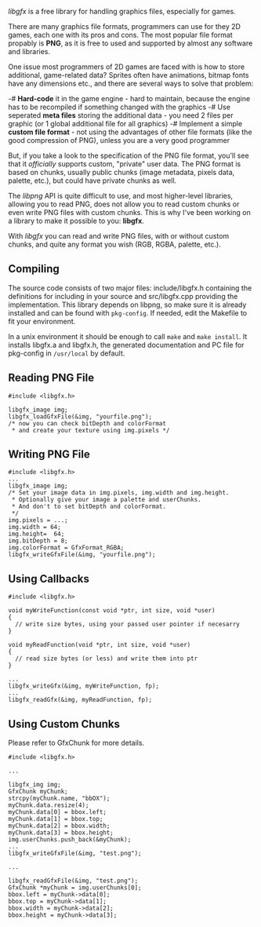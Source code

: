 *libgfx* is a free library for handling graphics files, especially for games.

There are many graphics file formats, programmers can use for they 2D games,
each one with its pros and cons. The most popular file format propably is
**PNG**, as it is free to used and supported by almost any software and libraries.

One issue most programmers of 2D games are faced with is how to store
additional, game-related data? Sprites often have animations, bitmap fonts
have any dimensions etc., and there are several ways to solve that problem:

 -# **Hard-code** it in the game engine - hard to maintain, because the engine
    has to be recompiled if something changed with the graphics
 -# Use seperated **meta files** storing the additional data - you need 2 files
    per graphic (or 1 global additional file for all graphics)
 -# Implement a simple **custom file format** - not using the advantages of other
    file formats (like the good compression of PNG), unless you are a very
    good programmer

But, if you take a look to the specification of the PNG file format, you'll
see that it *officially* supports custom, "private" user data. The PNG format
is based on chunks, usually public chunks (image metadata, pixels data, palette, etc.),
but could have private chunks as well.

The *libpng* API is quite difficult to use, and most higher-level libraries,
allowing you to read PNG, does not allow you to read custom chunks or even
write PNG files with custom chunks. This is why I've been working on a
library to make it possible to you: **libgfx**.

With *libgfx* you can read and write PNG files, with or without custom chunks,
and quite any format you wish (RGB, RGBA, palette, etc.).


Compiling
---------

The source code consists of two major files: include/libgfx.h containing the
definitions for including in your source and src/libgfx.cpp providing the
implementation. This library depends on libpng, so make sure it is already
installed and can be found with `pkg-config`. If needed, edit the Makefile to
fit your environment.

In a unix environment it should be enough to call `make` and `make install`.
It installs libgfx.a and libgfx.h, the generated documentation and PC file for
pkg-config in `/usr/local` by default.


Reading PNG File
----------------

~~~~~~~~
#include <libgfx.h>

libgfx_image img;
libgfx_loadGfxFile(&img, "yourfile.png");
/* now you can check bitDepth and colorFormat
 * and create your texture using img.pixels */
~~~~~~~~


Writing PNG File
----------------

~~~~~~~~
#include <libgfx.h>
...
libgfx_image img;
/* Set your image data in img.pixels, img.width and img.height.
 * Optionally give your image a palette and userChunks.
 * And don't to set bitDepth and colorFormat.
 */
img.pixels = ...;
img.width = 64;
img.height=  64;
img.bitDepth = 8;
img.colorFormat = GfxFormat_RGBA;
libgfx_writeGfxFile(&img, "yourfile.png");
~~~~~~~~


Using Callbacks
---------------

~~~~~~~~
#include <libgfx.h>

void myWriteFunction(const void *ptr, int size, void *user)
{
  // write size bytes, using your passed user pointer if necesarry
}

void myReadFunction(void *ptr, int size, void *user)
{
  // read size bytes (or less) and write them into ptr
}

...
libgfx_writeGfx(&img, myWriteFunction, fp);
...
libgfx_readGfx(&img, myReadFunction, fp);
~~~~~~~~


Using Custom Chunks
-------------------

Please refer to GfxChunk for more details.

~~~~~~~~
#include <libgfx.h>

...

libgfx_img img;
GfxChunk myChunk;
strcpy(myChunk.name, "bbOX");
myChunk.data.resize(4);
myChunk.data[0] = bbox.left;
myChunk.data[1] = bbox.top;
myChunk.data[2] = bbox.width;
myChunk.data[3] = bbox.height;
img.userChunks.push_back(&myChunk);
...
libgfx_writeGfxFile(&img, "test.png");

...

libgfx_readGfxFile(&img, "test.png");
GfxChunk *myChunk = img.userChunks[0];
bbox.left = myChunk->data[0];
bbox.top = myChunk->data[1];
bbox.width = myChunk->data[2];
bbox.height = myChunk->data[3];
~~~~~~~~
